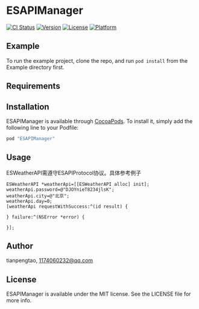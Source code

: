 # ESAPIManager

[![CI Status](http://img.shields.io/travis/1174060232@qq.com/ESAPIManager.svg?style=flat)](https://travis-ci.org/1174060232@qq.com/ESAPIManager)
[![Version](https://img.shields.io/cocoapods/v/ESAPIManager.svg?style=flat)](http://cocoapods.org/pods/ESAPIManager)
[![License](https://img.shields.io/cocoapods/l/ESAPIManager.svg?style=flat)](http://cocoapods.org/pods/ESAPIManager)
[![Platform](https://img.shields.io/cocoapods/p/ESAPIManager.svg?style=flat)](http://cocoapods.org/pods/ESAPIManager)

## Example

To run the example project, clone the repo, and run `pod install` from the Example directory first.

## Requirements

## Installation

ESAPIManager is available through [CocoaPods](http://cocoapods.org). To install
it, simply add the following line to your Podfile:

```ruby
pod "ESAPIManager"
```
## Usage

ESWeatherAPI需遵守ESAPIProtocol协议。具体参考例子
```
ESWeatherAPI *weatherApi=[[ESWeatherAPI alloc] init];
weatherApi.password=@"DJOYnieT8234jlsK";
weatherApi.city=@"北京";
weatherApi.day=0;
[weatherApi requestWithSuccess:^(id result) {

} failure:^(NSError *error) {

}];
```
## Author

tianpengtao, 1174060232@qq.com

## License

ESAPIManager is available under the MIT license. See the LICENSE file for more info.
